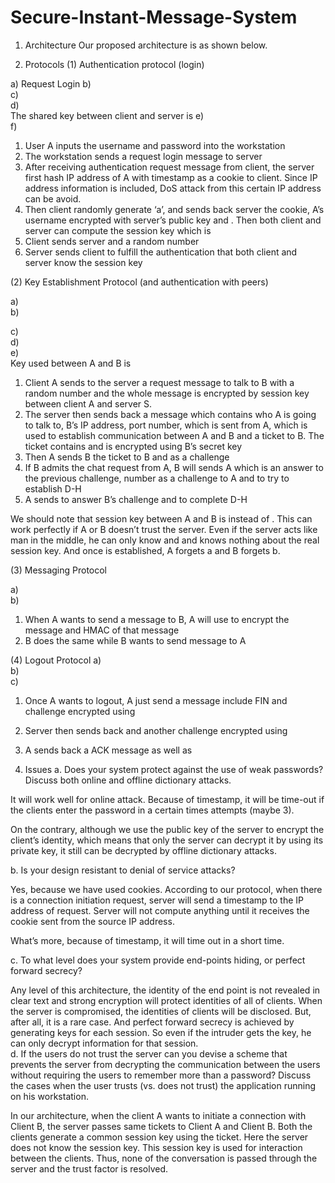 # Secure-Instant-Message-System

1. Architecture
Our proposed architecture is as shown below.


2. Protocols
(1) Authentication protocol (login)

a)	Request Login
b)	
c)	
d)	 
The shared key between client and server is 
e)	
f)	

1.	User A inputs the username and password into the workstation
2.	The workstation sends a request login message to server
3.	After receiving authentication request message from client, the server first hash IP address of A with timestamp as a cookie to client. Since IP address information is included, DoS attack from this certain IP address can be avoid.
4.	Then client randomly generate ‘a’, and sends back server the cookie, A’s username encrypted with server’s public key and . Then both client and server can compute the session key which is 
5.	Client sends server  and a random number 
6.	Server sends client  to fulfill the authentication that both client and server know the session key 

(2) Key Establishment Protocol (and authentication with peers)

a)	 
b)	
   
c)	
d)	
e)	
Key used between A and B is 

1.	Client A sends to the server a request message to talk to B with a random number  and the whole message is encrypted by session key between client A and server S.
2.	The server then sends back a message which contains who A is going to talk to, B’s IP address, port number,  which is sent from A,  which is used to establish communication between A and B and a ticket to B. The ticket contains  and is encrypted using B’s secret key
3.	Then A sends B the ticket to B and  as a challenge
4.	If B admits the chat request from A, B will sends A  which is an answer to the previous challenge, number  as a challenge to A and  to try to establish D-H
5.	A sends  to answer B’s challenge and  to complete D-H

We should note that session key between A and B is  instead of . This can work perfectly if A or B doesn’t trust the server. Even if the server acts like man in the middle, he can only know  and  and knows nothing about the real session key. And once  is established, A forgets a and B forgets b.

(3) Messaging Protocol

a)	
b)	

1.	When A wants to send a message to B, A will use  to encrypt the message and HMAC of that message
2.	B does the same while B wants to send message to A

(4) Logout Protocol
a)	
b)	
c)	

1.	Once A wants to logout, A just send a message include FIN and challenge  encrypted using 
2.	Server then sends back  and another challenge  encrypted using 
3.	A sends back a ACK message as well as 

3. Issues
a. Does your system protect against the use of weak passwords? Discuss both online and offline dictionary attacks. 

It will work well for online attack. Because of timestamp, it will be time-out if the clients enter the password in a certain times attempts (maybe 3). 

On the contrary, although we use the public key of the server to encrypt the client’s identity, which means that only the server can decrypt it by using its private key, it still can be decrypted by offline dictionary attacks.

b. Is your design resistant to denial of service attacks? 

Yes, because we have used cookies. According to our protocol, when there is a connection initiation request, server will send a timestamp to the IP address of request. Server will not compute anything until it receives the cookie sent from the source IP address. 

What’s more, because of timestamp, it will time out in a short time.

c. To what level does your system provide end-points hiding, or perfect forward 
secrecy? 

Any level of this architecture, the identity of the end point is not revealed in clear text and strong encryption will protect identities of all of clients. When the server is compromised, the identities of clients will be disclosed. But, after all, it is a rare case. And perfect forward secrecy is achieved by generating keys for each session. So even if the intruder gets the key, he can only decrypt information for that session.    
d. If the users do not trust the server can you devise a scheme that prevents the 
server from decrypting the communication between the users without requiring the users to remember more than a password? Discuss the cases when the user trusts (vs. does not trust) the application running on his workstation. 

In our architecture, when the client A wants to initiate a connection with Client B, the server passes same tickets to Client A and Client B. Both the clients generate a common session key using the ticket. Here the server does not know the session key. This session key is used for interaction between the clients. Thus, none of the conversation is passed through the server and the trust factor is resolved.






